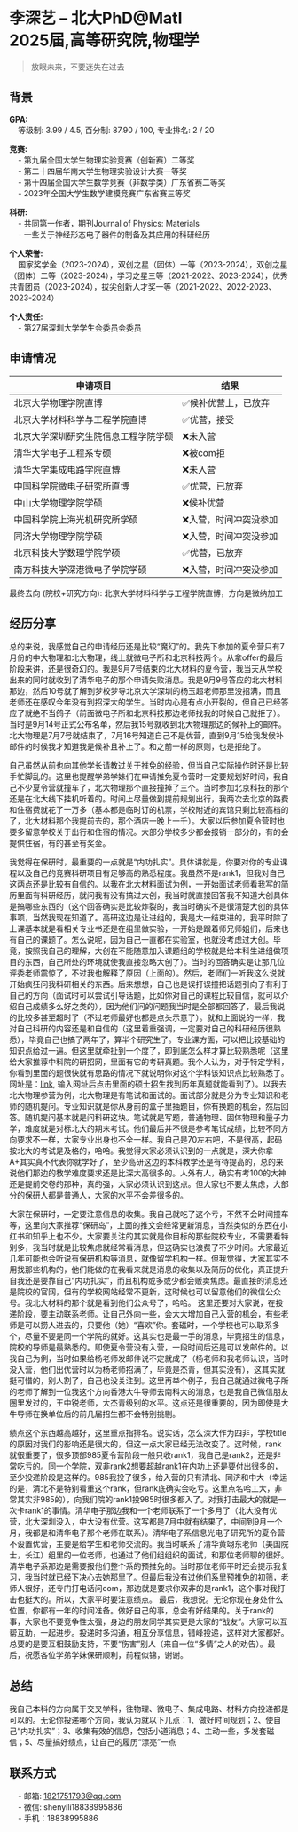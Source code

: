 # 李深艺 – 北大PhD@Matl<br>2025届,高等研究院,物理学

> 放眼未来，不要迷失在过去<br>

## 背景
**GPA:**<br>
&nbsp;&nbsp;&nbsp;&nbsp;等级制: 3.99 / 4.5, 百分制: 87.90 / 100, 专业排名: 2 / 20

**竞赛:**<br>
&nbsp;&nbsp;&nbsp;&nbsp;- 第九届全国大学生物理实验竞赛（创新赛）二等奖<br>
&nbsp;&nbsp;&nbsp;&nbsp;- 第二十四届华南大学生物理实验设计大赛一等奖<br>
&nbsp;&nbsp;&nbsp;&nbsp;- 第十四届全国大学生数学竞赛（非数学类）广东省赛二等奖<br>
&nbsp;&nbsp;&nbsp;&nbsp;- 2023年全国大学生数学建模竞赛广东省赛三等奖<br>


**科研:**<br>
&nbsp;&nbsp;&nbsp;&nbsp;- 共同第一作者，期刊Journal of Physics: Materials<br>
&nbsp;&nbsp;&nbsp;&nbsp;-	一些关于神经形态电子器件的制备及其应用的科研经历<br>

**个人荣誉:**<br>
&nbsp;&nbsp;&nbsp;&nbsp;国家奖学金（2023-2024），双创之星（团体）一等（2023-2024），双创之星（团体）二等（2023-2024），学习之星三等（2021-2022、2023-2024），优秀共青团员（2023-2024），拔尖创新人才奖一等（2021-2022、2022-2023、2023-2024）

**个人责任:**<br>
&nbsp;&nbsp;&nbsp;&nbsp;- 第27届深圳大学学生会委员会委员<br>

## 申请情况
|  申请项目   | 结果 |
|  ----  | ----  |
| 北京大学物理学院直博  | ✅候补优营上，已放弃 |
| 北京大学材料科学与工程学院直博 | ✅优营，接受 |
|  北京大学深圳研究生院信息工程学院学硕 | ❌未入营 |
|  清华大学电子工程系专硕 | ❌被com拒 |
|  清华大学集成电路学院直博 | ❌未入营 |
| 中国科学院微电子研究所直博  | ✅优营，已放弃 |
|  中山大学物理学院学硕 | ❌候补优营 |
|  中国科学院上海光机研究所学硕 | ❌入营，时间冲突没参加 |
| 同济大学物理学院学硕  | ❌入营，时间冲突没参加 |
| 北京科技大学数理学院学硕  | ✅优营，已放弃 |
| 南方科技大学深港微电子学院学硕  | ❌入营，时间冲突没参加 |


最终去向 (院校+研究方向): 北京大学材料科学与工程学院直博，方向是微纳加工

## 经历分享
总的来说，我感觉自己的申请经历还是比较“魔幻”的。我先下参加的夏令营只有7月份的中大物理和北大物理，线上就微电子所和北京科技两个。从拿offer的最后阶段来讲，还是很奇幻的。我是9月7号结束的北大材料的夏令营，我当天从学校出来的同时就收到了清华电子的那个申请失败消息。我是9月9号答应的北大材料那边，然后10号就了解到梦校梦导北京大学深圳的杨玉超老师那里没招满，而且老师还在感叹今年没有到招深大的学生。当时内心是有点小开裂的，但自己已经答应了就绝不当鸽子（前面微电子所和北京科技那边老师找我的时候自己就拒了）。当时是9月14号正式公布名单，然后我15号就收到北大物理那边的候补上的邮件。北大物理是7月7号就结束了，7月16号知道自己不是优营，直到9月15给我发候补邮件的时候我才知道我是候补且补上了。和之前一样的原则，也是拒绝了。

自己虽然从前也向其他学长请教过关于推免的经验，但当自己实际操作时还是比较手忙脚乱的。这里也提醒学弟学妹们在申请推免夏令营时一定要规划好时间，我自己不少夏令营就撞车了，北大物理那个直接撞掉了三个。当时参加北京科技的那个还是在北大线下挂机听着的。时间上尽量做到提前规划出行，我两次去北京的路费和住宿费就花了一万多（基本都是临时订的机票，学校附近的宾馆只剩比较高档的了，北大材料那个我提前去的，那个酒店一晚上一千）。大家以后参加夏令营时也要多留意学校关于出行和住宿的情况。大部分学校多少都会报销一部分的，有的会提供住宿，有的甚至有奖金。

我觉得在保研时，最重要的一点就是“内功扎实”。具体讲就是，你要对你的专业课程以及自己的竞赛科研项目有足够高的熟悉程度。我虽然不是rank1，但我对自己这两点还是比较有自信的。以我在北大材料面试为例，一开始面试老师看我写的简历里面有科研经历，就问我有没有搞过大创，我当时就直接回答我不知道大创具体是搞哪些东西的（这个回答确实是比较炸裂的，我当时确实不是很清楚大创的具体事项，当然我现在知道了。高研这边是让进组的，我是大一结束进的，我平时除了上课基本就是看相关专业书还是在组里做实验，一开始是跟着师兄师姐们，后来也有自己的课题了。怎么说呢，因为自己一直都在实验室，也就没考虑过大创。毕竟，按照我自己的理解，大创在不能随意加入课题组的学校就是给本科生进组做项目的东西，自己所处的环境就使我直接忽略大创了）。当时的回答确实是让那几位评委老师震惊了，不过我也解释了原因（上面的）。然后，老师们一听我这么说就开始疯狂问我科研相关的东西。后来想想，自己也是误打误撞把话题引向了有利于自己的方向（面试时可以尝试引导话题，比如你对自己的课程比较自信，就可以介绍自己成绩多么好之类的），因为他们问的问题我当时是全部都回答了，最后我说的比较多甚至超时了（不过老师最好也都是点头示意了）。就和上面说的一样，我对自己科研的内容还是和自信的（这里着重强调，一定要对自己的科研经历很熟悉），毕竟自己也搞了两年了，算半个研究生了。专业课方面，可以把比较基础的知识点给过一遍。但这里就牵扯到一个度了，即到底怎么样才算比较熟悉呢（这里给大家推荐中科院的研招网，里面有它的考研真题。我个人认为，对于特定学科，你看到里面的题很快就有思路的情况下就说明你对这个学科该知识点比较熟悉了。网址是：[link](https://admission.ucas.ac.cn/ShowArticle/news/fd47c18f-ea5e-4f7e-82c7-38c2d808a9b8), 输入网址后点击里面的硕士招生找到历年真题就能看到了）。以我去北大物理参营为例，北大物理是有笔试和面试的。面试部分就是分为专业知识和老师的随机提问。专业知识就是你从身前的盒子里抽题目，你有换题的机会，然后回答。随机提问基本就是问科研这块。笔试就是写题，普通物理、固体物理和量子力学，难度就是对标北大的期末考试。他们最后并不很是参考笔试成绩，比较不同方向要求不一样，大家专业出身也不全一样。我自己是70左右吧，不是很高，起码按北大的考试是及格的，哈哈。我觉得大家必须认识到的一点就是，深大你拿A+其实真不代表你就学好了，至少高研这边的本科教学还是有待提高的，总的来说他们那边的教学难度要求还是比深大高很多的。人外有人，确实有考100的大神还是提前交卷的那种，真的强，大家必须认识到这点。但大家也不要太焦虑，大部分的保研人都是普通人，大家的水平不会差很多的。

大家在保研时，一定要注意信息的收集。我自己就吃了这个亏，不然不会时间撞车等，这里向大家推荐“保研岛”，上面的推文会经常更新消息，当然类似的东西在小红书和知乎上也不少。大家要关注的其实就是你目标的那些院校专业，不需要看特别多，我当时就是比较焦虑就经常看消息，但这确实也浪费了不少时间。大家最近几年可能也会听说有保研机构等消息，就像留学机构一样。但我觉得，大家其实不用找那些机构的，他们能做的在我看来就是消息的收集以及简历的优化，真正提升自我还是要靠自己“内功扎实”，而且机构或多或少都会贩卖焦虑。最直接的消息还是院校的官网，但有的学校网站经常不更新，这时候也可以留意他们的微信公众号。我北大材料的那个就是看到他们公众号了，哈哈。
这里还要对大家说，在投递阶段，要主动联系老师。让自己外向一些，会大大增加自己入营的机会，有些老师是可以捞人进去的，只要他（她）“喜欢”你。套磁时，一个学校也可以联系多个，尽量不要是同一个学院的就好。这其实也是最一手的消息，毕竟招生的信息，院校的导师是最熟悉的。即使夏令营没有入营，一段时间后还是可以发邮件的。以我自己为例，当时如果给杨老师发邮件说不定就成了（杨老师和我老师认识，当时没入营，他们出优营时以为杨老师招满了，毕竟是杰青，但其实没有），这其实就挺可惜的，别人割了，自己也没关注到。这里再举个例子，我自己就通过微电子所的老师了解到一位我这个方向香港大牛导师去南科大的消息，也是我自己微信朋友圈里发过的，王中锐老师，大杰青级别的水平。这点还是很重要的，因为即使是大牛导师在换单位后的前几届招生都不会特别挑剔。

绩点这个东西越高越好，这里重点指排名。说实话，怎么深大作为四非，学校title的原因对我们的影响还是很大的，但这一点大家已经无法改变了。这时候，rank就很重要了，很多顶部985夏令营阶段一般只收rank1，我自己是rank2，还是非常吃亏的。同一个学院，双非rank2想要超越rank1在内功上还是要付出很多的，至少投递阶段是这样的。985我投了很多，给入营的只有清北、同济和中大（幸运的是，清北不是特别看重这个rank，但rank底确实会吃亏。这里点名哈工大，非常其实非985的），向我们院的rank1投985时很多都入了。对我打击最大的就是一次卡rank1的事情。清华电子那边我和一个老师联系了一个多月了（北大没有优营，北大深圳没入，中大没有优营。这写都是7月中就有结果了，中间到9月一个月，我都是和清华电子那个老师在联系）。清华电子系信息光电子研究所的夏令营不设置优营，主要是给学生和老师交流的。我当时联系了清华黄翊东老师（美国院士，长江）组里的一位老师，也通过了他们组组织的面试，和那位老师聊的很好。清华电子系那边是需要报他们整个系的预推免的。当时那位老师平时还会提示我复习，我当时就已经下决心去她那里了。但最后我没有过他们系里预推免的初筛，老师人很好，还专门打电话问com，那边就是要求你双非的是rank1，这个事对我打击也挺大的。所以，大家平时要注意绩点。
最后，我想说。无论你现在身处什么位置，你都有一年的时间准备。做好自己的事，总会有好结果的。关于rank的事，大家也不要竞争性太强，身边的朋友同学其实更是大家的“战友”。大家可以互帮互助，一起进步。投递时多沟通，相互分享信息，错峰投递，这样对大家都好。总要的是要互相鼓励支持，不要“伤害”别人（来自一位“多情”之人的劝告）。最后，祝愿各位学弟学妹保研顺利，前程似锦，谢谢。


## 总结
我自己本科的方向属于交叉学科，往物理、微电子、集成电路、材料方向投递都是可以的。无论你投递哪个方向，我认为就以下几点：1、做好时间规划；2、使自己“内功扎实”；3、收集有效的信息，包括小道消息；4、主动一些，多发套磁信；5、尽量搞好绩点，让自己的履历“漂亮”一点

## 联系方式
&nbsp;&nbsp;&nbsp;&nbsp;- 邮箱: 1821751793@qq.com<br>
&nbsp;&nbsp;&nbsp;&nbsp;- 微信: shenyili18838995886<br>
&nbsp;&nbsp;&nbsp;&nbsp;- 手机：18838995886<br>


